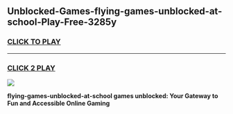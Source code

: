 
## Unblocked-Games-flying-games-unblocked-at-school-Play-Free-3285y
<h3>
<a href="https://premium76.site?title=flying-games-unblocked-at-school&ref=18A">CLICK TO PLAY</a></h3>
<hr>

<h3>
<a href="https://premium76.site?title=flying-games-unblocked-at-school&ref=18A">CLICK 2 PLAY</a>
  
</h3>

<a href="https://premium76.site?title=flying-games-unblocked-at-school&ref=18A"><img src="https://clearcache.store/games.png"></a>


**flying-games-unblocked-at-school games unblocked: Your Gateway to Fun and Accessible Online Gaming**
